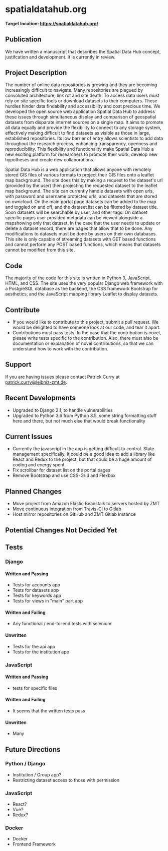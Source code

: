 # spatialdatahub.org

#### Target location: https://spatialdatahub.org/

## Publication
We have written a manuscript that describes the Spatial Data Hub concept, justifcation and development. It is currently in review.

## Project Description
The number of online data repositories is growing and they are becoming increasingly difficult to navigate. Many repositories are plagued by convoluted architecture, link rot and site death. To access data users must rely on site specific tools or download datasets to their computers. These hurdles hinder data findability and accessibility and cost precious time. We developed the open source web application Spatial Data Hub to address these issues through simultaneous display and comparison of geospatial datasets from disparate internet sources on a single map. It aims to promote all data equally and provide the flexibility to connect to any storage system, effectively making difficult to find datasets as visible as those in large, established repositories. Its low barrier of entry allows scientists to add data throughout the research process, enhancing transparency, openness and reproducibility. This flexibility and functionality make Spatial Data Hub a new exciting platform for researchers to promote their work, develop new hypotheses and create new collaborations.

Spatial Data Hub is a web application that allows anyone with remotely stored GIS files of various formats to project their GIS files onto a leaflet map background. The site does this by making a request to the dataset's url (provided by the user) then projecting the requested dataset to the leaflet map background. The site can currently handle datasets with open urls, with password and username protected urls, and datasets that are stored on owncloud. On the main portal page datasets can be added to the map and toggled on and off, and the dataset list can be filtered by dataset title. Soon datasets will be searchable by user, and other tags. On dataset specific pages user provided metadata can be viewed alongside a mapshowing only that dataset. In the case that the user needs to update or delete a dataset record, there are pages that allow that to be done. Any modifications to datasets must be done by users on their own databases. This site is only capable of streaming datasets with GET based functions and cannot perform any POST based functions, which means that datasets cannot be modified from this site.

## Code
The majority of the code for this site is written in Python 3, JavaScript, HTML, and CSS. The site uses the very popular Django web framework with a PostgreSQL database as the backend, the CSS framework Bootstrap for aesthetics, and the JavaScript mapping library Leaflet to display datasets.

## Contribute
- If you would like to contribute to this project, submit a pull request. We would be delighted to have someone look at our code, and tear it apart.
- Contributions must pass tests. In the case that the contribution is novel, please write tests specific to the contribution. Also, there must also be documentation or explanation of novel contributions, so that we can understand how to work with the contribution.

## Support
If you are having issues please contact Patrick Curry at patrick.curry@leibniz-zmt.de.

## Recent Developments
- Upgraded to Django 2.1, to handle vulnerabilities
- Upgraded to Python 3.6 from Python 3.5, some string formatting stuff here and there, but not much else that would break functionality

## Current Issues
- Currently the javascript in the app is getting difficult to control. State management specifically. It could be a good idea to add a library like React and Redux to the project, but that could be a huge amount of coding and energy spent.
- Fix scrollbar for dataset list on the portal pages
- Remove Bootstrap and use CSS-Grid and Flexbox

## Planned Changes
- Move project from Amazon Elastic Beanstalk to servers hosted by ZMT
- Move continuous integration from Travis-CI to Gitlab
- Host mirror repositories on GitHub and ZMT Gitlab Instance

## Potential Changes Not Decided Yet
## Tests

### Django

#### Written and Passing
- Tests for accounts app
- Tests for datasets app
- Tests for keywords app
- Tests for views in "main" part app

#### Written and Failing
- Any functional / end-to-end tests with selenium

#### Unwritten
- Tests for the api app
- Tests for the institution app

### JavaScript

#### Written and Passing
- tests for specific files

#### Written and Failing
- It seems that the written tests pass

#### Unwritten
- Many 

## Future Directions

### Python / Django
- Institution / Group app?
- Restricting dataset access to those with permission

### JavaScript
- React?
- Vue?
- Redux?

### Docker
- Docker
- Frontend Framework
